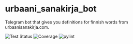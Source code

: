 # urbaani_sanakirja_bot

Telegram bot that gives you definitions for finnish words from urbaanisanakirja.com.

![Test Status](https://github.com/jburn/urbaani_sanakirja_bot/actions/workflows/tests.yml/badge.svg)
![Coverage](https://codecov.io/gh/jburn/urbaani_sanakirja_bot/branch/main/graph/badge.svg)
![pylint](https://img.shields.io/badge/pylint-10.00-green?logo=python&logoColor=white)
